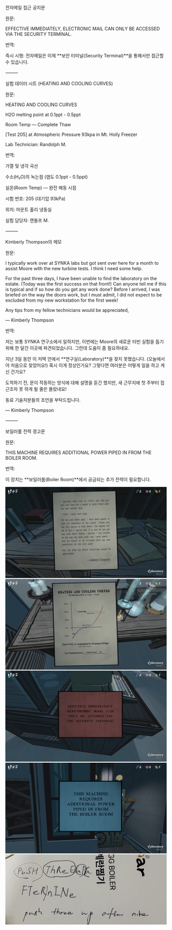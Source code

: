 
전자메일 접근 공지문

원문:

EFFECTIVE IMMEDIATELY,
ELECTRONIC MAIL CAN ONLY BE ACCESSED VIA THE SECURITY TERMINAL.

번역:

즉시 시행:
전자메일은 이제 **보안 터미널(Security Terminal)**을 통해서만 접근할 수 있습니다.

⸻

실험 데이터 시트 (HEATING AND COOLING CURVES)

원문:

HEATING AND COOLING CURVES

H2O melting point at 0.1ppt - 0.5ppt

Room Temp — Complete Thaw

\[Test 205\] at Atmospheric Pressure 93kpa
in Mt. Holly Freezer

Lab Technician: Randolph M.

번역:

가열 및 냉각 곡선

수소(H₂O)의 녹는점 (염도 0.1ppt - 0.5ppt)

실온(Room Temp) — 완전 해동 시점

시험 번호: 205 (대기압 93kPa)

위치: 마운트 홀리 냉동실

실험 담당자: 랜돌프 M.

⸻

Kimberly Thompson의 메모

원문:

I typically work over at SYNKA labs
but got sent over here for a month to assist Moore with the new turbine tests.
I think I need some help.

For the past three days, I have been unable to find the laboratory on the estate. 
(Today was the first success on that front!)
Can anyone tell me if this is typical and if so how do you get any work done?
Before I arrived, I was briefed on the way the doors work, 
but I must admit, I did not expect to be excluded from my new workstation for the first week!

Any tips from my fellow technicians would be appreciated,

— Kimberly Thompson

번역:

저는 보통 SYNKA 연구소에서 일하지만,
이번에는 Moore의 새로운 터빈 실험을 돕기 위해 한 달간 이곳에 파견되었습니다.
그런데 도움이 좀 필요하네요.

지난 3일 동안 이 저택 안에서 **연구실(Laboratory)**을 찾지 못했습니다. (오늘에서야 처음으로 찾았어요!)
혹시 이게 정상인가요? 그렇다면 여러분은 어떻게 일을 하고 계신 건가요?

도착하기 전, 문이 작동하는 방식에 대해 설명을 듣긴 했지만, 새 근무지에 첫 주부터 접근조차 못 하게 될 줄은 몰랐네요!

동료 기술자분들의 조언을 부탁드립니다.

— Kimberly Thompson

⸻

보일러룸 전력 경고문

원문:

THIS MACHINE REQUIRES ADDITIONAL POWER PIPED IN FROM THE BOILER ROOM.

번역:

이 장치는 **보일러룸(Boiler Room)**에서 공급되는 추가 전력이 필요합니다.


![IMG_1799.JPG](images/IMG_1799.JPG)
![IMG_1800.JPG](images/IMG_1800.JPG)
![IMG_1803.JPG](images/IMG_1803.JPG)
![IMG_1804.JPG](images/IMG_1804.JPG)
![IMG_1798.jpeg](images/IMG_1798.jpeg)